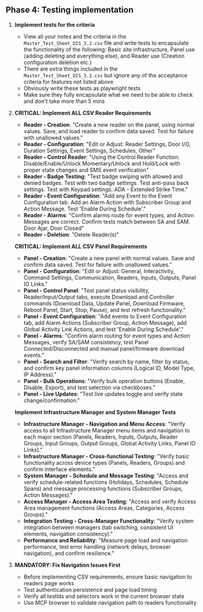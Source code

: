## Phase 4: Testing implementation

1. **Implement tests for the criteria**
    - View all your notes and the criteria in the `Master_Test_Sheet_DIS_3.2.csv` file and write tests to encapsulate the functionality of the following: Basic site infrastructure, Panel use (adding deleting and everything else), and Reader use (Creation configuration deletion etc.)
    - There are extra  things included in the `Master_Test_Sheet_DIS_3.2.csv` but ignore any of the acceptance criteria for features not listed above
    - Obviously write these tests as playwright tests
    - Make sure they fully encapsulate what we need to be able to check and don't take more than 5 mins

2. **CRITICAL: Implement ALL CSV Reader Requirements**
    - **Reader - Creation**: "Create a new reader on the panel, using normal values. Save, and load reader to confirm data saved. Test for failure with unallowed values."
    - **Reader - Configuration**: "Edit or Adjust: Reader Settings, Door I/O, Duration Settings, Event Settings, Schedules, Other"
    - **Reader - Control Reader**: "Using the Control Reader Function: Disable/Enable/Unlock Momentary/Unlock and Hold/Lock with proper state changes and SMS event verification"
    - **Reader - Badge Testing**: "Test badge swiping with allowed and denied badges. Test with two badge settings. Test anti-pass back settings. Test with Keypad settings. ADA - Extended Strike Time."
    - **Reader - Event Configuration**: "Add any Event to the Event Configuration tab. Add an Alarm Action with Subscriber Group and Action Message. Test 'Enable During Schedule'."
    - **Reader - Alarms**: "Confirm alarms route for event types, and Action Messages are correct. Confirm tests match between SA and SAM. Door Ajar, Door Closed"
    - **Reader - Deletion**: "Delete Reader(s)"

    **CRITICAL: Implement ALL CSV Panel Requirements**
    - **Panel - Creation**: "Create a new panel with normal values. Save and confirm data saved. Test for failure with unallowed values."
    - **Panel - Configuration**: "Edit or Adjust: General, Interactivity, Command Settings, Communication, Readers, Inputs, Outputs, Panel IO Links."
    - **Panel - Control Panel**: "Test panel status visibility, Reader/Input/Output tabs, execute Download and Controller commands (Download Data, Update Panel, Download Firmware, Reboot Panel, Start, Stop, Pause), and test refresh functionality."
    - **Panel - Event Configuration**: "Add events to Event Configuration tab, add Alarm Actions (Subscriber Group, Action Message), add Global Activity Link Actions, and test 'Enable During Schedule'."
    - **Panel - Alarms**: "Confirm alarm routing for event types and Action Messages, verify SA/SAM consistency, test Panel Connected/Disconnected and manual panel/firmware download events."
    - **Panel - Search and Filter**: "Verify search by name, filter by status, and confirm key panel information columns (Logical ID, Model Type, IP Address)."
    - **Panel - Bulk Operations**: "Verify bulk operation buttons (Enable, Disable, Export), and test selection via checkboxes."
    - **Panel - Live Updates**: "Test live updates toggle and verify state change/confirmation."

   **Implement Infrastructure Manager and System Manager Tests**
    - **Infrastructure Manager - Navigation and Menu Access**: "Verify access to all Infrastructure Manager menu items and navigation to each major section (Panels, Readers, Inputs, Outputs, Reader Groups, Input Groups, Output Groups, Global Activity Links, Panel IO Links)."
    - **Infrastructure Manager - Cross-functional Testing**: "Verify basic functionality across device types (Panels, Readers, Groups) and confirm interface elements."
    - **System Manager - Schedule and Message Testing**: "Access and verify schedule-related functions (Holidays, Schedules, Schedule Spans) and message processing functions (Subscriber Groups, Action Messages)."
    - **Access Manager - Access Area Testing**: "Access and verify Access Area management functions (Access Areas, Categories, Access Groups)."
    - **Integration Testing - Cross-Manager Functionality**: "Verify system integration between managers (tab switching, consistent UI elements, navigation consistency)."
    - **Performance and Reliability**: "Measure page load and navigation performance, test error handling (network delays, browser navigation), and confirm resilience."

3. **MANDATORY: Fix Navigation Issues First**
    - Before implementing CSV requirements, ensure basic navigation to readers page works
    - Test authentication persistence and page load timing
    - Verify all testIds and selectors work in the current browser state
    - Use MCP browser to validate navigation path to readers functionality